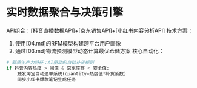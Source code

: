 # 实时数据聚合与决策引擎

API组合：[抖音直播数据API]+[京东销售API]+[小红书内容分析API]
技术方案：

1. 使用[04.md]的RFM模型构建跨平台用户画像
2. 通过[03.md]物流预测模型动态计算最优仓储方案
核心自动化：

```python
# 新质生产力特征：AI驱动的自动补货规则
if 抖音内容热度 > 阈值 & 京东库存 < 安全值:
    触发淘宝自动追单系统(quantity=热度值*补货系数)
    同步小红书爆款笔记生成任务
